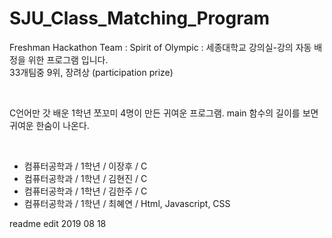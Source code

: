 # SJU_Class_Matching_Program
Freshman Hackathon Team : Spirit of Olympic : 세종대학교 강의실-강의 자동 배정을 위한 프로그램 입니다.<br>
33개팀중 9위, 장려상 (participation prize) <br>


<br>


C언어만 갓 배운 1학년 쪼꼬미 4명이 만든 귀여운 프로그램. main 함수의 길이를 보면 귀여운 한숨이 나온다.

<br>

- 컴퓨터공학과 / 1학년 / 이장후 / C
- 컴퓨터공학과 / 1학년 / 김현진 / C
- 컴퓨터공학과 / 1학년 / 김한주 / C
- 컴퓨터공학과 / 1학년 / 최혜연 / Html, Javascript, CSS

readme edit 2019 08 18
